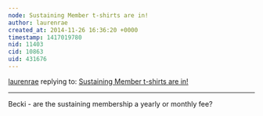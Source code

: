 ```yaml
---
node: Sustaining Member t-shirts are in!
author: laurenrae
created_at: 2014-11-26 16:36:20 +0000
timestamp: 1417019780
nid: 11403
cid: 10863
uid: 431676
---
```




[laurenrae](../profile/laurenrae) replying to: [Sustaining Member t-shirts are in!](../notes/Becki/11-25-2014/sustaining-member-t-shirts-are-in)

----
Becki - are the sustaining membership a yearly or monthly fee?